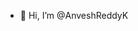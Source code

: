 - 👋 Hi, I’m @AnveshReddyK

<!---
AnveshReddyK/AnveshReddyK is a ✨ special ✨ repository because its `README.md` (this file) appears on your GitHub profile.
You can click the Preview link to take a look at your changes.
--->
